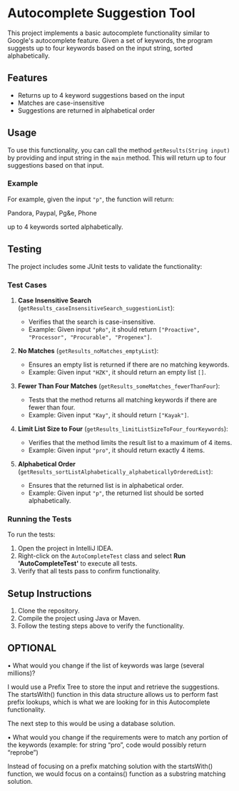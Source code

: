 # Autocomplete Suggestion Tool

This project implements a basic autocomplete functionality similar to Google's autocomplete feature. 
Given a set of keywords, the program suggests up to four keywords based on the input string, sorted alphabetically.

## Features
- Returns up to 4 keyword suggestions based on the input
- Matches are case-insensitive
- Suggestions are returned in alphabetical order

## Usage

To use this functionality, you can call the method `getResults(String input)` by providing and input string in the `main` method. 
This will return up to four suggestions based on that input. 

### Example

For example, given the input `"p"`, the function will return:

Pandora, 
Paypal, 
Pg&e,
Phone

up to 4 keywords
sorted alphabetically.

## Testing

The project includes some JUnit tests to validate the functionality:

### Test Cases

1. **Case Insensitive Search** (`getResults_caseInsensitiveSearch_suggestionList`):
   - Verifies that the search is case-insensitive.
   - Example: Given input `"pRo"`, it should return `["Proactive", "Processor", "Procurable", "Progenex"]`.

2. **No Matches** (`getResults_noMatches_emptyList`):
   - Ensures an empty list is returned if there are no matching keywords.
   - Example: Given input `"HZK"`, it should return an empty list `[]`.

3. **Fewer Than Four Matches** (`getResults_someMatches_fewerThanFour`):
   - Tests that the method returns all matching keywords if there are fewer than four.
   - Example: Given input `"Kay"`, it should return `["Kayak"]`.

4. **Limit List Size to Four** (`getResults_limitListSizeToFour_fourKeywords`):
   - Verifies that the method limits the result list to a maximum of 4 items.
   - Example: Given input `"pro"`, it should return exactly 4 items.

5. **Alphabetical Order** (`getResults_sortListAlphabetically_alphabeticallyOrderedList`):
   - Ensures that the returned list is in alphabetical order.
   - Example: Given input `"p"`, the returned list should be sorted alphabetically.

### Running the Tests

To run the tests:
1. Open the project in IntelliJ IDEA.
2. Right-click on the `AutoCompleteTest` class and select **Run 'AutoCompleteTest'** to execute all tests.
3. Verify that all tests pass to confirm functionality.

## Setup Instructions
1. Clone the repository.
2. Compile the project using Java or Maven.
3. Follow the testing steps above to verify the functionality.


## OPTIONAL 
• What would you change if the list of keywords was large (several millions)?

I would use a Prefix Tree to store the input and retrieve the suggestions. 
The startsWith() function in this data structure allows us to perform fast prefix lookups, which is what we are looking for in this Autocomplete functionality.

The next step to this would be using a database solution.

• What would you change if the requirements were to match any portion of the keywords (example:
for string “pro”, code would possibly return “reprobe”)

Instead of focusing on a prefix matching solution with the startsWith() function, we would focus on a contains() function as a substring matching solution.

